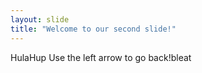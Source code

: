 ```yaml
---
layout: slide
title: "Welcome to our second slide!"
---
```

HulaHup
Use the left arrow to go back!bleat
